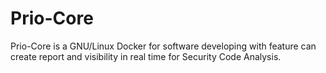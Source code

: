 # Prio-Core

Prio-Core is a GNU/Linux Docker for software developing with feature can create report and visibility in real time for Security Code Analysis.
 
